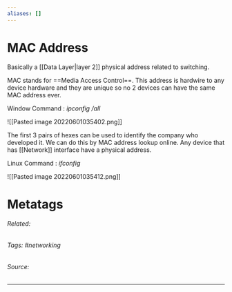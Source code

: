 ```yaml
---
aliases: []
---
```

# MAC Address

Basically a [[Data Layer|layer 2]] physical address related to switching. 

MAC stands for ==Media Access Control==. This address is hardwire to any device hardware and they are unique so no 2 devices can have the same MAC address ever.

Window Command : *ipconfig /all*

![[Pasted image 20220601035402.png]]

The first 3 pairs of hexes can be used to identify the company who developed it. We can do this by MAC address lookup online. Any device that has [[Network]] interface have a physical address. 

Linux Command : *ifconfig*

![[Pasted image 20220601035412.png]]



# Metatags
###### Related: 
###### Tags: #networking 
###### Source: 

---
